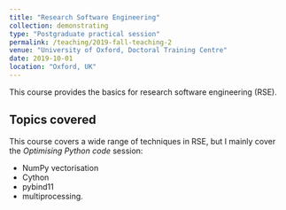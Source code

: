 ```yaml
---
title: "Research Software Engineering"
collection: demonstrating
type: "Postgraduate practical session"
permalink: /teaching/2019-fall-teaching-2
venue: "University of Oxford, Doctoral Training Centre"
date: 2019-10-01
location: "Oxford, UK"
---
```


This course provides the basics for research software engineering (RSE).

## Topics covered

This course covers a wide range of techniques in RSE, but I mainly cover the _Optimising Python code_ session:
* NumPy vectorisation
* Cython
* pybind11
* multiprocessing.
